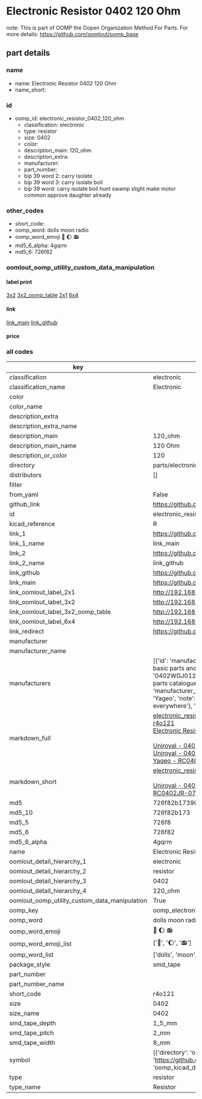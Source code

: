 # Electronic Resistor 0402 120 Ohm  

note: This is part of OOMP the Oopen Organization Method For Parts. For more details: https://github.com/oomlout/oomp_base

##  part details
  







### name
* name: Electronic Resistor 0402 120 Ohm
* name_short: 
### id
* oomp_id: electronic_resistor_0402_120_ohm
  * classification: electronic
  * type: resistor
  * size: 0402
  * color: 
  * description_main: 120_ohm
  * description_extra: 
  * manufacturer: 
  * part_number: 
  * bip 39 word 2: carry isolate
  * bip 39 word 3: carry isolate boil
  * bip 39 word: carry isolate boil hunt swamp slight make motor common approve daughter already

### other_codes
* short_code: 
* oomp_word: dolls moon radio
* oomp_word_emoji :dolls: :moon: :radio:
* md5_6_alpha: 4gqrm
* md5_6: 726f82






### oomlout_oomp_utility_custom_data_manipulation
#### label print
[3x2](http://192.168.1.245:1112/?label=oomp%204gqrm)
[3x2_oomp_table](http://192.168.1.108:1112/?label=oomp%204gqrm)
[2x1](http://192.168.1.242:1112/?label=oomp%204gqrm)
[6x4](http://192.168.1.55:1112/?label=oomp%204gqrm)    

#### link

[link_main](https://github.com/oomlout/oomlout_oomp_version_1_messy/tree/main/parts/electronic_resistor_0402_120_ohm) [link_github](https://github.com/oomlout/oomlout_oomp_version_1_messy/tree/main/parts/electronic_resistor_0402_120_ohm)                             

#### price







### all codes 
| key | value |  
| --- | --- |  
| classification | electronic |  
| classification_name | Electronic |  
| color |  |  
| color_name |  |  
| description_extra |  |  
| description_extra_name |  |  
| description_main | 120_ohm |  
| description_main_name | 120 Ohm |  
| description_or_color | 120 |  
| directory | parts/electronic_resistor_0402_120_ohm |  
| distributors | [] |  
| filter |  |  
| from_yaml | False |  
| github_link | https://github.com/oomlout/oomlout_oomp_part_src/tree/main/parts/electronic_resistor_0402_120_ohm |  
| id | electronic_resistor_0402_120_ohm |  
| kicad_reference | R |  
| link_1 | https://github.com/oomlout/oomlout_oomp_version_1_messy/tree/main/parts/electronic_resistor_0402_120_ohm |  
| link_1_name | link_main |  
| link_2 | https://github.com/oomlout/oomlout_oomp_version_1_messy/tree/main/parts/electronic_resistor_0402_120_ohm |  
| link_2_name | link_github |  
| link_github | https://github.com/oomlout/oomlout_oomp_version_1_messy/tree/main/parts/electronic_resistor_0402_120_ohm |  
| link_main | https://github.com/oomlout/oomlout_oomp_version_1_messy/tree/main/parts/electronic_resistor_0402_120_ohm |  
| link_oomlout_label_2x1 | http://192.168.1.242:1112/?label=oomp%204gqrm |  
| link_oomlout_label_3x2 | http://192.168.1.245:1112/?label=oomp%204gqrm |  
| link_oomlout_label_3x2_oomp_table | http://192.168.1.108:1112/?label=oomp%204gqrm |  
| link_oomlout_label_6x4 | http://192.168.1.55:1112/?label=oomp%204gqrm |  
| link_redirect | https://github.com/oomlout/oomlout_oomp_version_1_messy/tree/main/parts/electronic_resistor_0402_120_ohm |  
| manufacturer |  |  
| manufacturer_name |  |  
| manufacturers | [{'id': 'manufacturer_uniroyal', 'link': '', 'name': 'Uniroyal', 'note': {'reason': 'did this one first, but not in jlc pcb basic parts and 1 percent are and they are the same price', 'reason_short': 'not in jlc basic parts'}, 'part_number': '0402WGJ0121TCE'}, {'id': 'manufacturer_uniroyal', 'link': '', 'name': 'Uniroyal', 'note': {'reason': 'in the jlc basic parts catalogue', 'reason_short': 'jlc basic part'}, 'part_number': '0402WGF1200TCE'}, {'id': 'manufacturer_yageo', 'link': 'https://www.yageo.com/en/Chart/Download/pdf/RC0402JR-07120RL', 'name': 'Yageo', 'note': {'reason': 'yageo is a commonly cross referenced part number', 'reason_short': 'available everywhere'}, 'part_number': 'RC0402JR-07120RL'}] |  
| markdown_full | [electronic_resistor_0402_120_ohm](none)<br>[r4o121](none)<br>[Electronic Resistor 0402 120 Ohm](none)<br><br>[Uniroyal - 0402WGJ0121TCE- not in jlc basic parts]() [(L)  ](https://www.lcsc.com/search?q=0402WGJ0121TCE)[(D)  ](https://www.digikey.com/en/products?keywords=0402WGJ0121TCE)[(M)  ](https://www.mouser.com/Search/Refine?Keyword=0402WGJ0121TCE)[(N)  ](https://www.newark.com/search?st=0402WGJ0121TCE)[(SZ)  ](https://so.szlcsc.com/global.html?k=0402WGJ0121TCE)<br>[Uniroyal - 0402WGF1200TCE- jlc basic part]() [(L)  ](https://www.lcsc.com/search?q=0402WGF1200TCE)[(D)  ](https://www.digikey.com/en/products?keywords=0402WGF1200TCE)[(M)  ](https://www.mouser.com/Search/Refine?Keyword=0402WGF1200TCE)[(N)  ](https://www.newark.com/search?st=0402WGF1200TCE)[(SZ)  ](https://so.szlcsc.com/global.html?k=0402WGF1200TCE)<br>[Yageo - RC0402JR-07120RL- available everywhere](https://www.yageo.com/en/Chart/Download/pdf/RC0402JR-07120RL) [(L)  ](https://www.lcsc.com/search?q=RC0402JR-07120RL)[(D)  ](https://www.digikey.com/en/products?keywords=RC0402JR-07120RL)[(M)  ](https://www.mouser.com/Search/Refine?Keyword=RC0402JR-07120RL)[(N)  ](https://www.newark.com/search?st=RC0402JR-07120RL)[(SZ)  ](https://so.szlcsc.com/global.html?k=RC0402JR-07120RL)<br> |  
| markdown_short | [electronic_resistor_0402_120_ohm](none)<br><br>[Uniroyal - 0402WGJ0121TCE- not in jlc basic parts]()[Uniroyal - 0402WGF1200TCE- jlc basic part]()[Yageo - RC0402JR-07120RL- available everywhere](https://www.yageo.com/en/Chart/Download/pdf/RC0402JR-07120RL) |  
| md5 | 726f82b1739070d32eed96f6321da117 |  
| md5_10 | 726f82b173 |  
| md5_5 | 726f8 |  
| md5_6 | 726f82 |  
| md5_6_alpha | 4gqrm |  
| name | Electronic Resistor 0402 120 Ohm |  
| oomlout_detail_hierarchy_1 | electronic |  
| oomlout_detail_hierarchy_2 | resistor |  
| oomlout_detail_hierarchy_3 | 0402 |  
| oomlout_detail_hierarchy_4 | 120_ohm |  
| oomlout_oomp_utility_custom_data_manipulation | True |  
| oomp_key | oomp_electronic_resistor_0402_120_ohm |  
| oomp_word | dolls moon radio |  
| oomp_word_emoji | :dolls: :moon: :radio: |  
| oomp_word_emoji_list | [':dolls:', ':moon:', ':radio:'] |  
| oomp_word_list | ['dolls', 'moon', 'radio'] |  
| package_style | smd_tape |  
| part_number |  |  
| part_number_name |  |  
| short_code | r4o121 |  
| size | 0402 |  
| size_name | 0402 |  
| smd_tape_depth | 1_5_mm |  
| smd_tape_pitch | 2_mm |  
| smd_tape_width | 8_mm |  
| symbol | [{'directory': 'oomlout_oomp_symbol_bot/symbols/kicad_device_r//working/working.kicad_sym', 'index': 0, 'link': 'https://github.com/oomlout/oomlout_oomp_symbol_bot/tree/main/symbols/kicad_device_r', 'oomp_key': 'oomp_kicad_device_r'}] |  
| type | resistor |  
| type_name | Resistor |  
